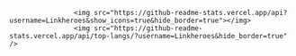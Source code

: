 <!--
**Linkheroes/Linkheroes** is a ✨ _special_ ✨ repository because its `README.md` (this file) appears on your GitHub profile.

Here are some ideas to get you started:

- 🔭 I’m currently working on ...
- 🌱 I’m currently learning ...
- 👯 I’m looking to collaborate on ...
- 🤔 I’m looking for help with ...
- 💬 Ask me about ...
- 📫 How to reach me: ...
- 😄 Pronouns: ...
- ⚡ Fun fact: ...
-->
<p align='center'>
      
                    <img src="https://github-readme-stats.vercel.app/api?username=Linkheroes&show_icons=true&hide_border=true"></img>
                    <img src="https://github-readme-stats.vercel.app/api/top-langs/?username=Linkheroes&hide_border=true" />
</p>
